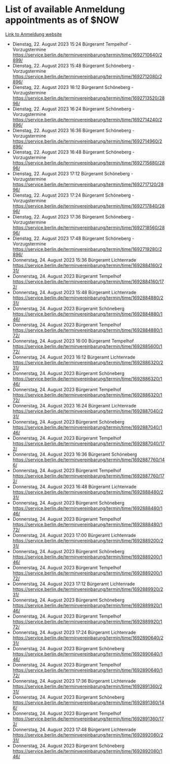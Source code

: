 # List of available Anmeldung appointments as of $NOW
[Link to Anmeldung website](https://service.berlin.de/terminvereinbarung/termin/tag.php?termin=1&anliegen[]=120686&dienstleisterlist=122210,122217,327316,122219,327312,122227,327314,122231,327346,122243,327348,122254,122252,329742,122260,329745,122262,329748,122271,327278,122273,327274,122277,327276,330436,122280,327294,122282,327290,122284,327292,122291,327270,122285,327266,122286,327264,122296,327268,150230,329760,122297,327286,122294,327284,122312,329763,122314,329775,122304,327330,122311,327334,122309,327332,317869,122281,327352,122279,329772,122283,122276,327324,122274,327326,122267,329766,122246,327318,122251,327320,122257,327322,122208,327298,122226,327300&herkunft=http%3A%2F%2Fservice.berlin.de%2Fdienstleistung%2F120686%2F)
- Dienstag, 22. August 2023 15:24 Bürgeramt Tempelhof - Vorzugstermine https://service.berlin.de/terminvereinbarung/termin/time/1692710640/2899/
- Dienstag, 22. August 2023 15:48 Bürgeramt Schöneberg - Vorzugstermine https://service.berlin.de/terminvereinbarung/termin/time/1692712080/2896/
- Dienstag, 22. August 2023 16:12 Bürgeramt Schöneberg - Vorzugstermine https://service.berlin.de/terminvereinbarung/termin/time/1692713520/2896/
- Dienstag, 22. August 2023 16:24 Bürgeramt Schöneberg - Vorzugstermine https://service.berlin.de/terminvereinbarung/termin/time/1692714240/2896/
- Dienstag, 22. August 2023 16:36 Bürgeramt Schöneberg - Vorzugstermine https://service.berlin.de/terminvereinbarung/termin/time/1692714960/2896/
- Dienstag, 22. August 2023 16:48 Bürgeramt Schöneberg - Vorzugstermine https://service.berlin.de/terminvereinbarung/termin/time/1692715680/2896/
- Dienstag, 22. August 2023 17:12 Bürgeramt Schöneberg - Vorzugstermine https://service.berlin.de/terminvereinbarung/termin/time/1692717120/2896/
- Dienstag, 22. August 2023 17:24 Bürgeramt Schöneberg - Vorzugstermine https://service.berlin.de/terminvereinbarung/termin/time/1692717840/2896/
- Dienstag, 22. August 2023 17:36 Bürgeramt Schöneberg - Vorzugstermine https://service.berlin.de/terminvereinbarung/termin/time/1692718560/2896/
- Dienstag, 22. August 2023 17:48 Bürgeramt Schöneberg - Vorzugstermine https://service.berlin.de/terminvereinbarung/termin/time/1692719280/2896/
- Donnerstag, 24. August 2023 15:36 Bürgeramt Lichtenrade https://service.berlin.de/terminvereinbarung/termin/time/1692884160/231/
- Donnerstag, 24. August 2023  Bürgeramt Tempelhof https://service.berlin.de/terminvereinbarung/termin/time/1692884160/172/
- Donnerstag, 24. August 2023 15:48 Bürgeramt Lichtenrade https://service.berlin.de/terminvereinbarung/termin/time/1692884880/231/
- Donnerstag, 24. August 2023  Bürgeramt Schöneberg https://service.berlin.de/terminvereinbarung/termin/time/1692884880/146/
- Donnerstag, 24. August 2023  Bürgeramt Tempelhof https://service.berlin.de/terminvereinbarung/termin/time/1692884880/172/
- Donnerstag, 24. August 2023 16:00 Bürgeramt Tempelhof https://service.berlin.de/terminvereinbarung/termin/time/1692885600/172/
- Donnerstag, 24. August 2023 16:12 Bürgeramt Lichtenrade https://service.berlin.de/terminvereinbarung/termin/time/1692886320/231/
- Donnerstag, 24. August 2023  Bürgeramt Schöneberg https://service.berlin.de/terminvereinbarung/termin/time/1692886320/146/
- Donnerstag, 24. August 2023  Bürgeramt Tempelhof https://service.berlin.de/terminvereinbarung/termin/time/1692886320/172/
- Donnerstag, 24. August 2023 16:24 Bürgeramt Lichtenrade https://service.berlin.de/terminvereinbarung/termin/time/1692887040/231/
- Donnerstag, 24. August 2023  Bürgeramt Schöneberg https://service.berlin.de/terminvereinbarung/termin/time/1692887040/146/
- Donnerstag, 24. August 2023  Bürgeramt Tempelhof https://service.berlin.de/terminvereinbarung/termin/time/1692887040/172/
- Donnerstag, 24. August 2023 16:36 Bürgeramt Schöneberg https://service.berlin.de/terminvereinbarung/termin/time/1692887760/146/
- Donnerstag, 24. August 2023  Bürgeramt Tempelhof https://service.berlin.de/terminvereinbarung/termin/time/1692887760/172/
- Donnerstag, 24. August 2023 16:48 Bürgeramt Lichtenrade https://service.berlin.de/terminvereinbarung/termin/time/1692888480/231/
- Donnerstag, 24. August 2023  Bürgeramt Schöneberg https://service.berlin.de/terminvereinbarung/termin/time/1692888480/146/
- Donnerstag, 24. August 2023  Bürgeramt Tempelhof https://service.berlin.de/terminvereinbarung/termin/time/1692888480/172/
- Donnerstag, 24. August 2023 17:00 Bürgeramt Lichtenrade https://service.berlin.de/terminvereinbarung/termin/time/1692889200/231/
- Donnerstag, 24. August 2023  Bürgeramt Schöneberg https://service.berlin.de/terminvereinbarung/termin/time/1692889200/146/
- Donnerstag, 24. August 2023  Bürgeramt Tempelhof https://service.berlin.de/terminvereinbarung/termin/time/1692889200/172/
- Donnerstag, 24. August 2023 17:12 Bürgeramt Lichtenrade https://service.berlin.de/terminvereinbarung/termin/time/1692889920/231/
- Donnerstag, 24. August 2023  Bürgeramt Schöneberg https://service.berlin.de/terminvereinbarung/termin/time/1692889920/146/
- Donnerstag, 24. August 2023  Bürgeramt Tempelhof https://service.berlin.de/terminvereinbarung/termin/time/1692889920/172/
- Donnerstag, 24. August 2023 17:24 Bürgeramt Lichtenrade https://service.berlin.de/terminvereinbarung/termin/time/1692890640/231/
- Donnerstag, 24. August 2023  Bürgeramt Schöneberg https://service.berlin.de/terminvereinbarung/termin/time/1692890640/146/
- Donnerstag, 24. August 2023  Bürgeramt Tempelhof https://service.berlin.de/terminvereinbarung/termin/time/1692890640/172/
- Donnerstag, 24. August 2023 17:36 Bürgeramt Lichtenrade https://service.berlin.de/terminvereinbarung/termin/time/1692891360/231/
- Donnerstag, 24. August 2023  Bürgeramt Schöneberg https://service.berlin.de/terminvereinbarung/termin/time/1692891360/146/
- Donnerstag, 24. August 2023  Bürgeramt Tempelhof https://service.berlin.de/terminvereinbarung/termin/time/1692891360/172/
- Donnerstag, 24. August 2023 17:48 Bürgeramt Lichtenrade https://service.berlin.de/terminvereinbarung/termin/time/1692892080/231/
- Donnerstag, 24. August 2023  Bürgeramt Schöneberg https://service.berlin.de/terminvereinbarung/termin/time/1692892080/146/
